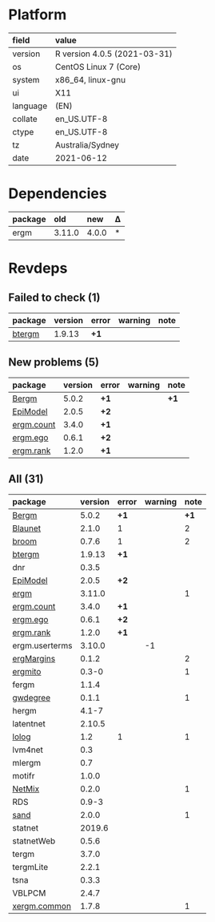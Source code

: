 # Platform

|field    |value                        |
|:--------|:----------------------------|
|version  |R version 4.0.5 (2021-03-31) |
|os       |CentOS Linux 7 (Core)        |
|system   |x86_64, linux-gnu            |
|ui       |X11                          |
|language |(EN)                         |
|collate  |en_US.UTF-8                  |
|ctype    |en_US.UTF-8                  |
|tz       |Australia/Sydney             |
|date     |2021-06-12                   |

# Dependencies

|package |old    |new   |Δ  |
|:-------|:------|:-----|:--|
|ergm    |3.11.0 |4.0.0 |*  |

# Revdeps

## Failed to check (1)

|package                      |version |error  |warning |note |
|:----------------------------|:-------|:------|:-------|:----|
|[btergm](failures.md#btergm) |1.9.13  |__+1__ |        |     |

## New problems (5)

|package                             |version |error  |warning |note   |
|:-----------------------------------|:-------|:------|:-------|:------|
|[Bergm](problems.md#bergm)          |5.0.2   |__+1__ |        |__+1__ |
|[EpiModel](problems.md#epimodel)    |2.0.5   |__+2__ |        |       |
|[ergm.count](problems.md#ergmcount) |3.4.0   |__+1__ |        |       |
|[ergm.ego](problems.md#ergmego)     |0.6.1   |__+2__ |        |       |
|[ergm.rank](problems.md#ergmrank)   |1.2.0   |__+1__ |        |       |

## All (31)

|package                                 |version |error  |warning |note   |
|:---------------------------------------|:-------|:------|:-------|:------|
|[Bergm](problems.md#bergm)              |5.0.2   |__+1__ |        |__+1__ |
|[Blaunet](problems.md#blaunet)          |2.1.0   |1      |        |2      |
|[broom](problems.md#broom)              |0.7.6   |1      |        |2      |
|[btergm](failures.md#btergm)            |1.9.13  |__+1__ |        |       |
|dnr                                     |0.3.5   |       |        |       |
|[EpiModel](problems.md#epimodel)        |2.0.5   |__+2__ |        |       |
|[ergm](problems.md#ergm)                |3.11.0  |       |        |1      |
|[ergm.count](problems.md#ergmcount)     |3.4.0   |__+1__ |        |       |
|[ergm.ego](problems.md#ergmego)         |0.6.1   |__+2__ |        |       |
|[ergm.rank](problems.md#ergmrank)       |1.2.0   |__+1__ |        |       |
|ergm.userterms                          |3.10.0  |       |-1      |       |
|[ergMargins](problems.md#ergmargins)    |0.1.2   |       |        |2      |
|[ergmito](problems.md#ergmito)          |0.3-0   |       |        |1      |
|fergm                                   |1.1.4   |       |        |       |
|[gwdegree](problems.md#gwdegree)        |0.1.1   |       |        |1      |
|hergm                                   |4.1-7   |       |        |       |
|latentnet                               |2.10.5  |       |        |       |
|[lolog](problems.md#lolog)              |1.2     |1      |        |1      |
|lvm4net                                 |0.3     |       |        |       |
|mlergm                                  |0.7     |       |        |       |
|motifr                                  |1.0.0   |       |        |       |
|[NetMix](problems.md#netmix)            |0.2.0   |       |        |1      |
|RDS                                     |0.9-3   |       |        |       |
|[sand](problems.md#sand)                |2.0.0   |       |        |1      |
|statnet                                 |2019.6  |       |        |       |
|statnetWeb                              |0.5.6   |       |        |       |
|tergm                                   |3.7.0   |       |        |       |
|tergmLite                               |2.2.1   |       |        |       |
|tsna                                    |0.3.3   |       |        |       |
|VBLPCM                                  |2.4.7   |       |        |       |
|[xergm.common](problems.md#xergmcommon) |1.7.8   |       |        |1      |

